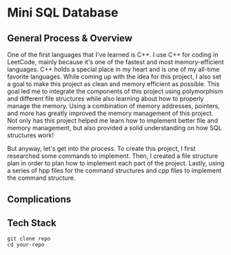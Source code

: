 # Mini SQL Database

## General Process & Overview

<p>One of the first languages that I've learned is C++. I use C++ for coding in LeetCode, mainly because it's one of the fastest and most memory-efficient languages. C++ holds a special place in my heart and is one of my all-time favorite languages. While coming up with the idea for this project, I also set a goal to make this project as clean and memory efficient as possible. This goal led me to integrate the components of this project using polymorphism and different file structures while also learning about how to properly manage the memory. Using a combination of memory addresses, pointers, and more has greatly improved the memory management of this project. Not only has this project helped me learn how to implement better file and memory management, but also provided a solid understanding on how SQL structures work!  </p>
<p>But anyway, let's get into the process. To create this project, I first researched some commands to implement. Then, I created a file structure plan in order to plan how to implement each part of the project. Lastly, using a series of hpp files for the command structures and cpp files to implement the command structure.</p>

## Complications

## Tech Stack

```
git clone repo
cd your-repo
```
